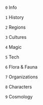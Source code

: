 `0` Info

`1` History

`2` Regions

`3` Cultures

`4` Magic

`5` Tech

`6` Flora & Fauna

`7` Organizations

`8` Characters

`9` Cosmology

